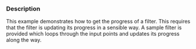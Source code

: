 ### Description

This example demonstrates how to get the progress of a filter. This requires that the filter is updating its progress in a sensible way. A sample filter is provided which loops through the input points and updates its progress along the way.

